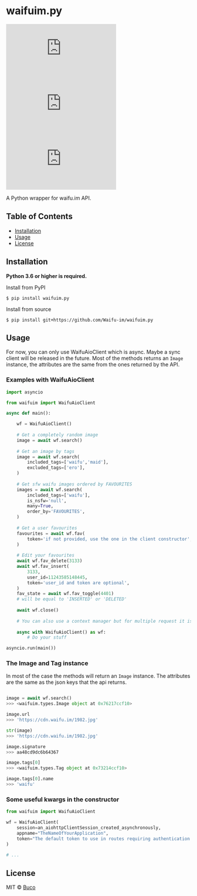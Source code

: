 # waifuim.py
[![PyPI - Python Version](https://img.shields.io/pypi/pyversions/waifuim.py?style=flat-square)](https://pypi.org/project/waifuim.py/)
[![PyPI](https://img.shields.io/pypi/v/waifuim.py?style=flat-square)](https://pypi.org/project/waifuim.py/)
[![License](https://img.shields.io/github/license/Waifu-im/waifuim.py?style=flat-square)](https://github.com/Waifu-im/waifuim.py/blob/main/LICENSE)

A Python wrapper for waifu.im API.

## Table of Contents
- [Installation](#Installation)
- [Usage](#Usage)
- [License](#License)

## Installation
**Python 3.6 or higher is required.**

Install from PyPI
```shell
$ pip install waifuim.py
```

Install from source
```shell
$ pip install git+https://github.com/Waifu-im/waifuim.py
```

## Usage
For now, you can only use WaifuAioClient which is async. Maybe a sync client will be released in the future.
Most of the methods returns an `Image` instance, the attributes are the same from the ones returned by the API.

### Examples with WaifuAioClient
```python
import asyncio

from waifuim import WaifuAioClient

async def main():

    wf = WaifuAioClient()
    
    # Get a completely random image
    image = await wf.search()
    
    # Get an image by tags
    image = await wf.search(
        included_tags=['waifu','maid'],
        excluded_tags=['ero'],
    )
    
    # Get sfw waifu images ordered by FAVOURITES
    images = await wf.search(
        included_tags=['waifu'],
        is_nsfw='null',
        many=True,
        order_by='FAVOURITES',
    )
    
    # Get a user favourites
    favourites = await wf.fav(
        token='if not provided, use the one in the client constructor',
    )
    
    # Edit your favourites
    await wf.fav_delete(3133)
    await wf.fav_insert(
        3133,
        user_id=11243585148445,
        token='user_id and token are optional',
    )
    fav_state = await wf.fav_toggle(4401)
    # will be equal to 'INSERTED' or 'DELETED'
 
    await wf.close()
    
    # You can also use a context manager but for multiple request it is not recommended
    
    async with WaifuAioClient() as wf:
        # Do your stuff

asyncio.run(main())
```

### The Image and Tag instance
In most of the case the methods will return an `Image` instance.
The attributes are the same as the json keys that the api returns.
```python

image = await wf.search()
>>> <waifuim.types.Image object at 0x76217ccf10>

image.url
>>> 'https://cdn.waifu.im/1982.jpg'

str(image)
>>> 'https://cdn.waifu.im/1982.jpg'

image.signature
>>> aa48cd9dc6b64367

image.tags[0]
>>> <waifuim.types.Tag object at 0x73214ccf10>

image.tags[0].name
>>> 'waifu'
```

### Some useful kwargs in the constructor
```python
from waifuim import WaifuAioClient

wf = WaifuAioClient(
    session=an_aiohttpClientSession_created_asynchronously,
    appname="TheNameOfYourApplication",
    token="The default token to use in routes requiring authentication.",
)

# ...
```

## License
MIT © [Buco](https://github.com/Waifu-im/waifuim.py/blob/main/LICENSE)
